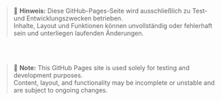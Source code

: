 > 🧪 **Hinweis:** Diese GitHub-Pages-Seite wird ausschließlich zu Test- und Entwicklungszwecken betrieben.  
> Inhalte, Layout und Funktionen können unvollständig oder fehlerhaft sein und unterliegen laufenden Änderungen.  

</br>
</br>

> 🧪 **Note:** This GitHub Pages site is used solely for testing and development purposes.  
> Content, layout, and functionality may be incomplete or unstable and are subject to ongoing changes.  
